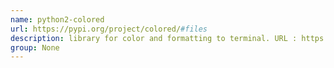```yaml
---
name: python2-colored
url: https://pypi.org/project/colored/#files
description: library for color and formatting to terminal. URL : https://pypi.org/project/colored/#files Groups : None
group: None
---
```


